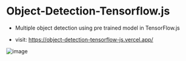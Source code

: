 # Object-Detection-Tensorflow.js
- Multiple object detection using pre trained model in TensorFlow.js

- visit: https://object-detection-tensorflow-js.vercel.app/ 

![image](https://user-images.githubusercontent.com/94037471/212532202-aea899ae-ef12-432a-b739-b7d856a06938.png)
